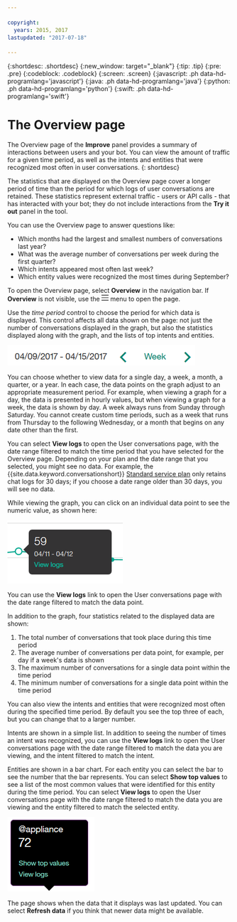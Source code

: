 ```yaml
---

copyright:
  years: 2015, 2017
lastupdated: "2017-07-18"

---
```


{:shortdesc: .shortdesc}
{:new_window: target="_blank"}
{:tip: .tip}
{:pre: .pre}
{:codeblock: .codeblock}
{:screen: .screen}
{:javascript: .ph data-hd-programlang='javascript'}
{:java: .ph data-hd-programlang='java'}
{:python: .ph data-hd-programlang='python'}
{:swift: .ph data-hd-programlang='swift'}

# The Overview page

The Overview page of the **Improve** panel provides a summary of interactions between users and your bot.  You can view the amount of traffic for a given time period, as well as the intents and entities that were recognized most often in user conversations.
{: shortdesc}

The statistics that are displayed on the Overview page cover a longer period of time than the period for which logs of user conversations are retained.  These statistics represent external traffic - users or API calls - that has interacted with your bot; they do not include interactions from the **Try it out** panel in the tool.

You can use the Overview page to answer questions like:

* Which months had the largest and smallest numbers of conversations last year?
* What was the average number of conversations per week during the first quarter?
* Which intents appeared most often last week?
* Which entity values were recognized the most times during September?

To open the Overview page, select **Overview** in the navigation bar. If **Overview** is not visible, use the ![Menu](images/Menu_16.png) menu to open the page.

Use the *time period* control to choose the period for which data is displayed.  This control affects all data shown on the page: not just the number of conversations displayed in the graph, but also the statistics displayed along with the graph, and the lists of top intents and entities.

![Time period control](images/oview-time.png)

You can choose whether to view data for a single day, a week, a month, a quarter, or a year.  In each case, the data points on the graph adjust to an appropriate measurement period.  For example, when viewing a graph for a day, the data is presented in hourly values, but when viewing a graph for a week, the data is shown by day.  A week always runs from Sunday through Saturday.  You cannot create custom time periods, such as a week that runs from Thursday to the following Wednesday, or a month that begins on any date other than the first.

You can select **View logs** to open the User conversations page, with the date range filtered to match the time period that you have selected for the Overview page.  Depending on your plan and the date range that you selected, you might see no data. For example, the {{site.data.keyword.conversationshort}} [Standard service plan](logs_convo.html#log-limits) only retains chat logs for 30 days; if you choose a date range older than 30 days, you will see no data.

While viewing the graph, you can click on an individual data point to see the numeric value, as shown here:

![Single data point](images/oview-point.png)

You can use the **View logs** link to open the User conversations page with the date range filtered to match the data point.

In addition to the graph, four statistics related to the displayed data are shown:

1.  The total number of conversations that took place during this time period
1.  The average number of conversations per data point, for example, per day if a week's data is shown
1.  The maximum number of conversations for a single data point within the time period
1.  The minimum number of conversations for a single data point within the time period

You can also view the intents and entities that were recognized most often during the specified time period.  By default you see the top three of each, but you can change that to a larger number.

Intents are shown in a simple list.  In addition to seeing the number of times an intent was recognized, you can use the **View logs** link to open the User conversations page with the date range filtered to match the data you are viewing, and the intent filtered to match the intent.

Entities are shown in a bar chart.  For each entity you can select the bar to see the number that the bar represents.  You can select **Show top values** to see a list of the most common values that were identified for this entity during the time period. You can select **View logs** to open the User conversations page with the date range filtered to match the data you are viewing and the entity filtered to match the selected entity.

![Entity data balloon](images/oview-entity.png)

The page shows when the data that it displays was last updated.  You can select **Refresh data** if you think that newer data might be available.
